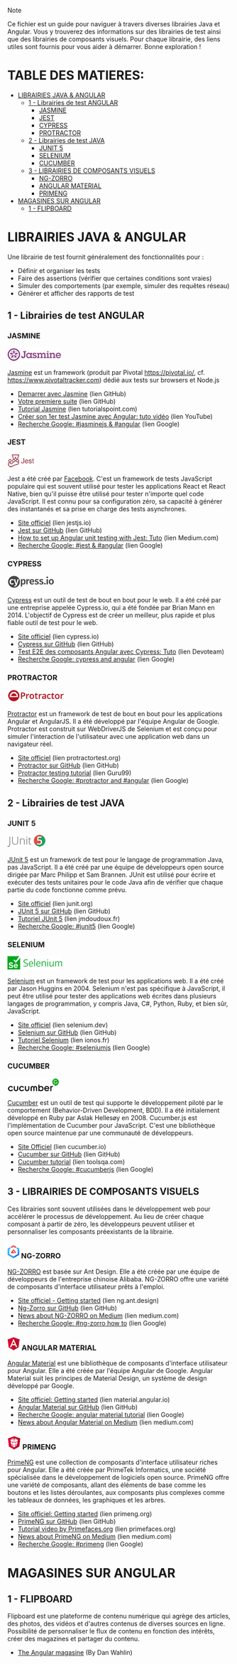 > [!NOTE]
>Ce fichier est un guide pour naviguer à travers diverses librairies Java et Angular. Vous y trouverez des informations sur des librairies de test ainsi que des librairies de composants visuels. Pour chaque librairie, des liens utiles sont fournis pour vous aider à démarrer. Bonne exploration !

<h1>TABLE DES MATIERES:</h1>

- [LIBRAIRIES JAVA \& ANGULAR](#librairies-java--angular)
  - [1 - Librairies de test ANGULAR](#1---librairies-de-test-angular)
    - [JASMINE](#jasmine)
    - [JEST](#jest)
    - [CYPRESS](#cypress)
    - [PROTRACTOR](#protractor)
  - [2 - Librairies de test JAVA](#2---librairies-de-test-java)
    - [JUNIT 5](#junit-5)
    - [SELENIUM](#selenium)
    - [CUCUMBER](#cucumber)
  - [3 - LIBRAIRIES DE COMPOSANTS VISUELS](#3---librairies-de-composants-visuels)
    - [ NG-ZORRO](#-ng-zorro)
    - [ ANGULAR MATERIAL](#-angular-material)
    - [ PRIMENG](#-primeng)
- [MAGASINES SUR ANGULAR](#magasines-sur-angular)
  - [1 - FLIPBOARD](#1---flipboard)

# LIBRAIRIES JAVA & ANGULAR
Une librairie de test fournit généralement des fonctionnalités pour :

- Définir et organiser les tests
- Faire des assertions (vérifier que certaines conditions sont vraies)
- Simuler des comportements (par exemple, simuler des requêtes réseau)
- Générer et afficher des rapports de test

## 1 - Librairies de test ANGULAR
### JASMINE
![alt text](<IMG/Jasmine Js.png>)

[Jasmine](https://jasmine.github.io/) est un framework (produit par Pivotal https://pivotal.io/, cf. https://www.pivotaltracker.com) dédié aux tests sur browsers et Node.js
- [Demarrer avec Jasmine](https://jasmine.github.io/pages/getting_started.html) (lien GitHub)
- [Votre premiere suite](https://jasmine.github.io/tutorials/your_first_suite) (lien GitHub)
- [Tutorial Jasmine](https://www.tutorialspoint.com/jasminejs/jasminejs_overview.htm) (lien tutorialspoint.com)
- [Créer son 1er test Jasmine avec Angular: tuto vidéo](https://www.youtube.com/watch?v=J7YLuoGGQe0) (lien YouTube)
- [Recherche Google: #jasminejs &  #angular](https://www.google.com/search?q=%23jasminejs+%26++%23angular&sca_esv=bf11c2ab1d752dbe&biw=1512&bih=857&ei=OX4BZuneG5KmkdUP3_GH2A0&ved=0ahUKEwip36DCxI-FAxUSU6QEHd_4AdsQ4dUDCBA&uact=5&oq=%23jasminejs+%26++%23angular&gs_lp=Egxnd3Mtd2l6LXNlcnAiFiNqYXNtaW5lanMgJiAgI2FuZ3VsYXIyCBAAGIAEGKIEMggQABiABBiiBEimP1DsBliNN3ABeAGQAQCYAZkBoAG9A6oBAzMuMrgBA8gBAPgBAZgCBqACywPCAgoQABhHGNYEGLADwgIIECEYoAEYwwSYAwCIBgGQBgiSBwM0LjKgB4QH&sclient=gws-wiz-serp#ip=1) (lien Google)



### JEST
![alt text](<IMG/Jest JS.png>)

Jest a été créé par [Facebook](https://www.facebook.com/MetaOpenSource). C'est un framework de tests JavaScript populaire qui est souvent utilisé pour tester les applications React et React Native, bien qu'il puisse être utilisé pour tester n'importe quel code JavaScript. Il est connu pour sa configuration zéro, sa capacité à générer des instantanés et sa prise en charge des tests asynchrones.
- [Site officiel](https://jestjs.io/) (lien jestjs.io)
- [Jest sur GitHub](https://github.com/jestjs/jest) (lien GitHub)
- [How to set up Angular unit testing with Jest: Tuto](https://medium.com/@megha.d.parmar2018/angular-unit-testing-with-jest-2023-2676faa2e564) (lien Medium.com)
- [Recherche Google: #jest &  #angular](https://www.google.com/search?q=%23jest+%26++%23angular&sca_esv=bf11c2ab1d752dbe&biw=1512&bih=857&ei=XH4BZoDmBZankdUPsZaQwAY&ved=0ahUKEwiAhOPSxI-FAxWWU6QEHTELBGgQ4dUDCBA&uact=5&oq=%23jest+%26++%23angular&gs_lp=Egxnd3Mtd2l6LXNlcnAiESNqZXN0ICYgICNhbmd1bGFyMgYQABgHGB4yBhAAGAcYHjIGEAAYBxgeMgYQABgHGB4yBhAAGAcYHjIGEAAYBxgeMgYQABgHGB4yBhAAGAcYHjIGEAAYBxgeMgYQABgHGB5IocQyUK6pMljxwDJwAngBkAEAmAFAoAHfBKoBAjExuAEDyAEA-AEBmAINoAKUBcICChAAGEcY1gQYsAPCAggQABiABBiiBJgDAIgGAZAGCJIHAjEzoAeUOg&sclient=gws-wiz-serp) (lien Google)

### CYPRESS
![alt text](<IMG/Cypress JS.png>)

[Cypress](https://docs.cypress.io/guides/overview/why-cypress) est un outil de test de bout en bout pour le web. Il a été créé par une entreprise appelée Cypress.io, qui a été fondée par Brian Mann en 2014. L'objectif de Cypress est de créer un meilleur, plus rapide et plus fiable outil de test pour le web.

- [Site officiel](https://docs.cypress.io/guides/getting-started/installing-cypress) (lien cypress.io)
- [Cypress sur GitHub](https://github.com/cypress-io/cypress) (lien GitHub)
- [Test E2E des composants Angular avec Cypress: Tuto](https://creativetech-fr.devoteam.com/2023/04/14/end-to-end-test-des-composants-angular-avec-cypress/) (lien Devoteam)
- [Recherche Google: cypress and angular](https://www.google.com/search?q=cypress+and+angular&lr=lang_fr&sca_esv=6046820b85816b8d&biw=1512&bih=857&tbs=lr%3Alang_1fr&ei=p40BZqCWJb75kdUP9LqrwAQ&oq=cypress+and+angular&gs_lp=Egxnd3Mtd2l6LXNlcnAiE2N5cHJlc3MgYW5kIGFuZ3VsYXIqAggAMgcQABiABBgTMggQABgIGB4YEzIIEAAYCBgeGBMyCBAAGAgYHhgTMggQABgIGB4YEzIIEAAYCBgeGBNIgSJQgQhYvQlwAXgAkAEAmAFAoAF0qgEBMrgBAcgBAPgBAZgCAqACecICCRAAGIAEGA0YE8ICChAAGAgYHhgNGBOYAwCIBgGSBwEyoAeJBw&sclient=gws-wiz-serp) (lien Google)

### PROTRACTOR
![alt text](<IMG/Protractor JS.png>)

[Protractor](https://www.protractortest.org/#/) est un framework de test de bout en bout pour les applications Angular et AngularJS. Il a été développé par l'équipe Angular de Google. Protractor est construit sur WebDriverJS de Selenium et est conçu pour simuler l'interaction de l'utilisateur avec une application web dans un navigateur réel.


- [Site officiel](https://www.protractortest.org/#/) (lien protractortest.org)
- [Protractor sur GitHub](https://github.com/angular/protractor) (lien GitHub)
- [Protractor testing tutorial](https://www.guru99.com/protractor-testing.html) (lien Guru99)
- [Recherche Google: #protractor and  #angular](https://www.google.com/search?q=%23protractor+and++%23angular&sca_esv=6046820b85816b8d&tbas=0&source=lnt&sa=X&ved=2ahUKEwjzqt6u2I-FAxUgdaQEHeDlD_wQpwV6BAgBEAs&biw=1512&bih=857&dpr=2) (lien Google)

## 2 - Librairies de test JAVA
### JUNIT 5
![alt text](<IMG/Junit 5.png>)

[JUnit 5](https://junit.org/junit5/) est un framework de test pour le langage de programmation Java, pas JavaScript. Il a été créé par une équipe de développeurs open source dirigée par Marc Philipp et Sam Brannen. JUnit est utilisé pour écrire et exécuter des tests unitaires pour le code Java afin de vérifier que chaque partie du code fonctionne comme prévu.

- [Site officiel](https://junit.org/junit5/) (lien junit.org)
- [JUnit 5 sur GitHub](https://github.com/junit-team/junit5/) (lien GitHub)
- [Tutoriel JUnit 5](https://www.jmdoudoux.fr/java/dej/chap-junit5.htm) (lien jmdoudoux.fr)
- [Recherche Google: #junit5](https://www.google.com/search?q=%23junit5&sca_esv=6046820b85816b8d&tbas=0&source=lnt&sa=X&ved=2ahUKEwjV7JHp3o-FAxW6TKQEHeQEAeQQpwV6BAgEEAY&cshid=1711380983154244&biw=1512&bih=857&dpr=2) (lien Google)

### SELENIUM
![alt text](IMG/Selenium.png)

[Selenium](https://www.selenium.dev/history/) est un framework de test pour les applications web. Il a été créé par Jason Huggins en 2004. Selenium n'est pas spécifique à JavaScript, il peut être utilisé pour tester des applications web écrites dans plusieurs langages de programmation, y compris Java, C#, Python, Ruby, et bien sûr, JavaScript.

- [Site officiel](https://www.selenium.dev/documentation/overview/) (lien selenium.dev)
- [Selenium sur GitHub](https://github.com/SeleniumHQ/seleniumhq.github.io) (lien GitHub)
- [Tutoriel Selenium](https://www.ionos.fr/digitalguide/sites-internet/developpement-web/tutoriel-selenium-webdriver/) (lien ionos.fr)
- [Recherche Google: #seleniumjs](https://www.google.com/search?q=%23seleniumjs&oq=%23seleniumjs&gs_lcrp=EgZjaHJvbWUyBggAEEUYOdIBCDc5MDJqMGo0qAIAsAIA&sourceid=chrome&ie=UTF-8#ip=1) (lien Google)

### CUCUMBER
![alt text](IMG/cucumber.png)

[Cucumber](https://cucumber.io/docs/guides/overview/) est un outil de test qui supporte le développement piloté par le comportement (Behavior-Driven Development, BDD). Il a été initialement développé en Ruby par Aslak Hellesøy en 2008. Cucumber.js est l'implémentation de Cucumber pour JavaScript. C'est une bibliothèque open source maintenue par une communauté de développeurs.

- [Site Officiel](https://cucumber.io/docs/installation/) (lien cucumber.io)
- [Cucumber sur GitHub](https://github.com/cucumber/) (lien GitHub)
- [Cucumber tutorial](https://www.toolsqa.com/cucumber-tutorial) (lien toolsqa.com)
- [Recherche Google: #cucumberjs](https://www.google.com/search?q=%23cucumberjs&sca_esv=83a32caac141be1d&ei=wZwBZs6MHvO6seMPzPaHsAQ&ved=0ahUKEwiO8Z3R4Y-FAxVzXWwGHUz7AUYQ4dUDCBA&uact=5&oq=%23cucumberjs&gs_lp=Egxnd3Mtd2l6LXNlcnAiCyNjdWN1bWJlcmpzMgYQABgeGAoyBhAAGB4YCjIGEAAYHhgKMgYQABgeGAoyBBAAGB4yBhAAGB4YCjIEEAAYHjIEEAAYHjIEEAAYHjIEEAAYHkjNHlCIBVjHHHABeAGQAQCYAVugAagGqgECMTC4AQPIAQD4AQGYAgqgAoAGwgIKEAAYRxjWBBiwA8ICCxAAGIAEGLEDGIMBwgIFEC4YgATCAgUQABiABMICAhAmwgIHEC4YHhjUApgDAIgGAZAGCJIHAjEwoAeeNA&sclient=gws-wiz-serp) (lien Google)


## 3 - LIBRAIRIES DE COMPOSANTS VISUELS
Ces librairies sont souvent utilisées dans le développement web pour accélérer le processus de développement. Au lieu de créer chaque composant à partir de zéro, les développeurs peuvent utiliser et personnaliser les composants préexistants de la librairie.

### ![alt text](IMG/ng-zorro.png) NG-ZORRO

[NG-ZORRO](https://ng.ant.design/docs/introduce/en) est basée sur Ant Design. Elle a été créée par une équipe de développeurs de l'entreprise chinoise Alibaba. NG-ZORRO offre une variété de composants d'interface utilisateur prêts à l'emploi.

- [Site officiel - Getting started](https://ng.ant.design/docs/getting-started/en) (lien ng.ant.design)
- [Ng-Zorro sur GitHub](https://github.com/NG-ZORRO/ng-zorro-antd) (lien GitHub)
- [News about NG-ZORRO on Medium](https://medium.com/search?q=ng-zorro) (lien medium.com)
- [Recherche Google: #ng-zorro how to](https://www.google.com/search?q=%23ng-zorrohowto&sca_esv=ab02dd2696e7e4b9&ei=L_UCZrLdIs-YkdUPqa2Y-A4&ved=0ahUKEwjysPSNqpKFAxVPTKQEHakWBu8Q4dUDCBA&uact=5&oq=%23ng-zorrohowto&gs_lp=Egxnd3Mtd2l6LXNlcnAiDiNuZy16b3Jyb2hvd3RvMggQABiABBiiBDIIEAAYgAQYogRI_0dQ-zZYx0VwAXgBkAEAmAFuoAHqAqoBAzQuMbgBA8gBAPgBAZgCBqAC_wLCAgoQABhHGNYEGLADwgIGEAAYHhgNmAMAiAYBkAYIkgcDNS4xoAfzEA&sclient=gws-wiz-serp) (lien Google)

### ![alt text](<IMG/angular material.png>) ANGULAR MATERIAL

[Angular Material](https://material.angular.io/) est une bibliothèque de composants d'interface utilisateur pour Angular. Elle a été créée par l'équipe Angular de Google. Angular Material suit les principes de Material Design, un système de design développé par Google.

- [Site officiel: Getting started](https://material.angular.io/guide/getting-started) (lien material.angular.io)
- [Angular Material sur GitHub](https://github.com/angular/components) (lien GitHub)
- [Recherche Google: angular material tutorial](https://www.google.com/search?sca_esv=704ad41e8b2a1eb5&q=angular+material+tutorial&spell=1&sa=X&ved=2ahUKEwiaptixrZKFAxXOTaQEHUICB6MQBSgAegQICBAC&biw=1512&bih=857&dpr=2#ip=1) (lien Google)
- [News about Angular Material on Medium](https://medium.com/search?q=angular+material) (lien medium.com)


### ![alt text](IMG/primeng.png) PRIMENG

[PrimeNG](https://primeng.org/) est une collection de composants d'interface utilisateur riches pour Angular. Elle a été créée par PrimeTek Informatics, une société spécialisée dans le développement de logiciels open source. PrimeNG offre une variété de composants, allant des éléments de base comme les boutons et les listes déroulantes, aux composants plus complexes comme les tableaux de données, les graphiques et les arbres.

- [Site officiel: Getting started](https://primeng.org/installation) (lien primeng.org)
- [PrimeNG sur GitHub](https://github.com/primefaces/primeng) (lien GitHub)
- [Tutorial video by Primefaces.org](https://www.primefaces.org/primeng-v14-lts/setup) (lien primefaces.org)
- [News about PrimeNG on Medium](https://medium.com/search?q=primeng) (lien medium.com)
- [Recherche Google: #primeng](https://www.google.com/search?q=%23primeng&sca_esv=ab02dd2696e7e4b9&source=lnt&tbs=qdr:y&sa=X&ved=2ahUKEwjh67LctZKFAxVnRaQEHarYBL4QpwV6BAgDEBA&biw=1512&bih=857&dpr=2) (lien Google)



# MAGASINES SUR ANGULAR

## 1 - FLIPBOARD

Flipboard est une plateforme de contenu numérique qui agrège des articles, des photos, des vidéos et d'autres contenus de diverses sources en ligne. Possibilité de personnaliser le flux de contenu en fonction des intérêts, créer des magazines et partager du contenu.

- [The Angular magasine](https://flipboard.com/@dwahlin/the-angular-magazine-f66o0fd8z) (By Dan Wahlin)






